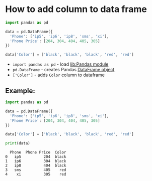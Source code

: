 # How to add column to data frame

```python
import pandas as pd

data = pd.DataFrame({
  'Phone': ['ip5', 'ip6', 'ip8', 'sms', 'xi'],
  'Phone Price': [204, 304, 404, 405, 305]
})

data['Color'] = ['black', 'black', 'black', 'red', 'red']
```

- `import pandas as pd` - load [lib:Pandas module](/python-pandas/how-to-install-pandas)
- `pd.DataFrame` - creates Pandas [DataFrame object](https://pandas.pydata.org/docs/reference/api/pandas.DataFrame.html)
- `['Color']` - adds `Color` column to dataframe

## Example: 
```python
import pandas as pd

data = pd.DataFrame({
  'Phone': ['ip5', 'ip6', 'ip8', 'sms', 'xi'],
  'Phone Price': [204, 304, 404, 405, 305]
})

data['Color'] = ['black', 'black', 'black', 'red', 'red']

print(data)
```
```
  Phone  Phone Price  Color
0   ip5          204  black
1   ip6          304  black
2   ip8          404  black
3   sms          405    red
4    xi          305    red

```

